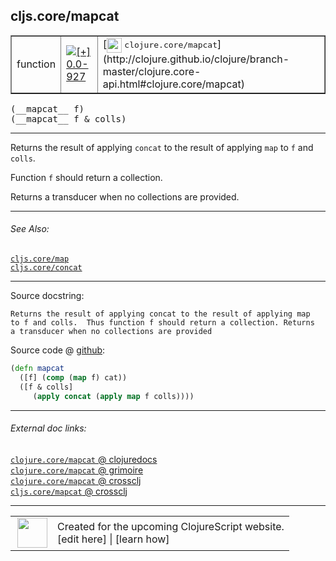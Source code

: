 ## cljs.core/mapcat



 <table border="1">
<tr>
<td>function</td>
<td><a href="https://github.com/cljsinfo/cljs-api-docs/tree/0.0-927"><img valign="middle" alt="[+] 0.0-927" title="Added in 0.0-927" src="https://img.shields.io/badge/+-0.0--927-lightgrey.svg"></a> </td>
<td>
[<img height="24px" valign="middle" src="http://i.imgur.com/1GjPKvB.png"> <samp>clojure.core/mapcat</samp>](http://clojure.github.io/clojure/branch-master/clojure.core-api.html#clojure.core/mapcat)
</td>
</tr>
</table>


 <samp>
(__mapcat__ f)<br>
</samp>
 <samp>
(__mapcat__ f & colls)<br>
</samp>

---

Returns the result of applying `concat` to the result of applying `map` to `f`
and `colls`.

Function `f` should return a collection.

Returns a transducer when no collections are provided.



---


###### See Also:

[`cljs.core/map`](../cljs.core/map.md)<br>
[`cljs.core/concat`](../cljs.core/concat.md)<br>

---


Source docstring:

```
Returns the result of applying concat to the result of applying map
to f and colls.  Thus function f should return a collection. Returns
a transducer when no collections are provided
```


Source code @ [github](https://github.com/clojure/clojurescript/blob/r2816/src/cljs/cljs/core.cljs#L3951-L3959):

```clj
(defn mapcat
  ([f] (comp (map f) cat))
  ([f & colls]
     (apply concat (apply map f colls))))
```

<!--
Repo - tag - source tree - lines:

 <pre>
clojurescript @ r2816
└── src
    └── cljs
        └── cljs
            └── <ins>[core.cljs:3951-3959](https://github.com/clojure/clojurescript/blob/r2816/src/cljs/cljs/core.cljs#L3951-L3959)</ins>
</pre>

-->

---



###### External doc links:

[`clojure.core/mapcat` @ clojuredocs](http://clojuredocs.org/clojure.core/mapcat)<br>
[`clojure.core/mapcat` @ grimoire](http://conj.io/store/v1/org.clojure/clojure/1.7.0-beta3/clj/clojure.core/mapcat/)<br>
[`clojure.core/mapcat` @ crossclj](http://crossclj.info/fun/clojure.core/mapcat.html)<br>
[`cljs.core/mapcat` @ crossclj](http://crossclj.info/fun/cljs.core.cljs/mapcat.html)<br>

---

 <table>
<tr><td>
<img valign="middle" align="right" width="48px" src="http://i.imgur.com/Hi20huC.png">
</td><td>
Created for the upcoming ClojureScript website.<br>
[edit here] | [learn how]
</td></tr></table>

[edit here]:https://github.com/cljsinfo/cljs-api-docs/blob/master/cljsdoc/cljs.core/mapcat.cljsdoc
[learn how]:https://github.com/cljsinfo/cljs-api-docs/wiki/cljsdoc-files

<!--

This information was too distracting to show to readers, but I'll leave it
commented here since it is helpful to:

- pretty-print the data used to generate this document
- and show how to retrieve that data



The API data for this symbol:

```clj
{:description "Returns the result of applying `concat` to the result of applying `map` to `f`\nand `colls`.\n\nFunction `f` should return a collection.\n\nReturns a transducer when no collections are provided.",
 :ns "cljs.core",
 :name "mapcat",
 :signature ["[f]" "[f & colls]"],
 :history [["+" "0.0-927"]],
 :type "function",
 :related ["cljs.core/map" "cljs.core/concat"],
 :full-name-encode "cljs.core/mapcat",
 :source {:code "(defn mapcat\n  ([f] (comp (map f) cat))\n  ([f & colls]\n     (apply concat (apply map f colls))))",
          :title "Source code",
          :repo "clojurescript",
          :tag "r2816",
          :filename "src/cljs/cljs/core.cljs",
          :lines [3951 3959]},
 :full-name "cljs.core/mapcat",
 :clj-symbol "clojure.core/mapcat",
 :docstring "Returns the result of applying concat to the result of applying map\nto f and colls.  Thus function f should return a collection. Returns\na transducer when no collections are provided"}

```

Retrieve the API data for this symbol:

```clj
;; from Clojure REPL
(require '[clojure.edn :as edn])
(-> (slurp "https://raw.githubusercontent.com/cljsinfo/cljs-api-docs/catalog/cljs-api.edn")
    (edn/read-string)
    (get-in [:symbols "cljs.core/mapcat"]))
```

-->
